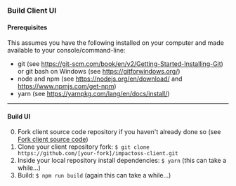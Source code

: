 ### Build Client UI

#### Prerequisites
This assumes you have the following installed on your computer and made available to your console/command-line:
- git (see https://git-scm.com/book/en/v2/Getting-Started-Installing-Git) or git bash on Windows (see https://gitforwindows.org/)
- node and npm (see https://nodejs.org/en/download/ and https://www.npmjs.com/get-npm)
- yarn (see https://yarnpkg.com/lang/en/docs/install/)

---

#### Build UI

0. Fork client source code repository if you haven't already done so (see [Fork client source code](/client-config/source-code.md))
1. Clone your client repository fork: `$ git clone https://github.com/[your-fork]/impactoss-client.git`
2. Inside your local repository install dependencies: `$ yarn` (this can take a while...)
3. Build: `$ npm run build` (again this can take a while...)
